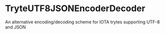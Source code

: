 # TryteUTF8JSONEncoderDecoder
An alternative encoding/decoding scheme for IOTA trytes supporting UTF-8 and JSON
